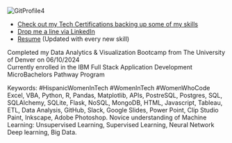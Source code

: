 
![GitProfile4](https://github.com/vara-co/vara-co/assets/152572519/f6d1ad36-0699-4edc-8956-b88385d44c81)

- [Check out my Tech Certifications backing up some of my skills](https://github.com/vara-co/Tech-Certifications/tree/main)<br>
- [Drop me a line via LinkedIn](https://www.linkedin.com/in/laura-vara-co/)
- [Resume](https://github.com/vara-co/Tech-Certifications/blob/main/LMVS_CS_2024_yrs4printing.pdf) (Updated with every new skill)

Completed my Data Analytics & Visualization Bootcamp from The University of Denver on 06/10/2024 <br/>
Currently enrolled in the IBM Full Stack Application Development MicroBachelors Pathway Program

Keywords:
#HispanicWomenInTech #WomenInTech #WomenWhoCode 
Excel, VBA, Python, R, Pandas, Matplotlib, APIs, PostreSQL, Postgres, SQL, SQLAlchemy, SQLite, Flask, NoSQL, MongoDB, HTML, Javascript, Tableau, ETL, Data Analysis, GitHub, Slack, Google Slides, Power Point, Clip Studio Paint, Inkscape, Adobe Photoshop. 
Novice understanding of Machine Learning: Unsupervised Learning, Supervised Learning, Neural Network Deep learning, Big Data.
